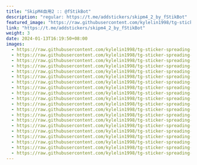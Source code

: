 ```yaml
---
title: "SkipM4自用2 :: @fStikBot"
description: "regular: https://t.me/addstickers/skipm4_2_by_fStikBot"
featured_image: "https://raw.githubusercontent.com/kylelin1998/tg-sticker-spreading-worldwide-images/main/img/357c1019-888c-4ccb-a4d3-ff063db94f48.jpg"
link: "https://t.me/addstickers/skipm4_2_by_fStikBot"
weight: 3
date: 2024-01-13T16:19:50+08:00
images:
  - https://raw.githubusercontent.com/kylelin1998/tg-sticker-spreading-worldwide-images/main/img/357c1019-888c-4ccb-a4d3-ff063db94f48.jpg
  - https://raw.githubusercontent.com/kylelin1998/tg-sticker-spreading-worldwide-images/main/img/5800e1b6-ad1e-46ad-9e44-135140727f8c.jpg
  - https://raw.githubusercontent.com/kylelin1998/tg-sticker-spreading-worldwide-images/main/img/afacb60d-f45e-4356-98b0-58844771efff.jpg
  - https://raw.githubusercontent.com/kylelin1998/tg-sticker-spreading-worldwide-images/main/img/bf4eef5c-8c5d-473f-a98d-da7d38fc8f94.jpg
  - https://raw.githubusercontent.com/kylelin1998/tg-sticker-spreading-worldwide-images/main/img/72cf069d-586f-4e18-b82b-5251caa353de.jpg
  - https://raw.githubusercontent.com/kylelin1998/tg-sticker-spreading-worldwide-images/main/img/831aae01-7a0d-4a4b-9d1c-db61e8db365a.jpg
  - https://raw.githubusercontent.com/kylelin1998/tg-sticker-spreading-worldwide-images/main/img/95560a27-8c81-40f9-b2c8-ba577c9e4167.jpg
  - https://raw.githubusercontent.com/kylelin1998/tg-sticker-spreading-worldwide-images/main/img/3ec322c8-cbc2-4442-aff5-dd3ee7ee8114.jpg
  - https://raw.githubusercontent.com/kylelin1998/tg-sticker-spreading-worldwide-images/main/img/0f0d6e48-acda-4f5c-9bd5-7bcef6e85b22.jpg
  - https://raw.githubusercontent.com/kylelin1998/tg-sticker-spreading-worldwide-images/main/img/256fbff7-3afa-445c-9b3c-c637aee1cf1a.jpg
  - https://raw.githubusercontent.com/kylelin1998/tg-sticker-spreading-worldwide-images/main/img/5485514d-ec5b-4a4b-8bd7-8b183a26167b.jpg
  - https://raw.githubusercontent.com/kylelin1998/tg-sticker-spreading-worldwide-images/main/img/4ecbeadf-b198-4886-a7a8-e5a9af3c2a1d.jpg
  - https://raw.githubusercontent.com/kylelin1998/tg-sticker-spreading-worldwide-images/main/img/b724011b-8c8c-48db-8739-b3a5b9a1d253.jpg
  - https://raw.githubusercontent.com/kylelin1998/tg-sticker-spreading-worldwide-images/main/img/1f20c94d-65d3-42fb-9651-afcd9930403a.jpg
  - https://raw.githubusercontent.com/kylelin1998/tg-sticker-spreading-worldwide-images/main/img/065180a3-1c4c-4a02-828e-b753f8299a12.jpg
  - https://raw.githubusercontent.com/kylelin1998/tg-sticker-spreading-worldwide-images/main/img/4323b35f-a493-4280-86ae-4ee9d20a6875.jpg
  - https://raw.githubusercontent.com/kylelin1998/tg-sticker-spreading-worldwide-images/main/img/f297a53c-6d0b-4e03-b5fd-2e34de463acd.jpg
  - https://raw.githubusercontent.com/kylelin1998/tg-sticker-spreading-worldwide-images/main/img/5f78192a-04dd-47ae-a0f3-04ca041b50b0.jpg
  - https://raw.githubusercontent.com/kylelin1998/tg-sticker-spreading-worldwide-images/main/img/6aa888e8-6448-46d7-988a-56a0c0e557ac.jpg
  - https://raw.githubusercontent.com/kylelin1998/tg-sticker-spreading-worldwide-images/main/img/d5b6f057-a0c0-41fe-9c84-9eb114bd6c78.jpg
---
```

